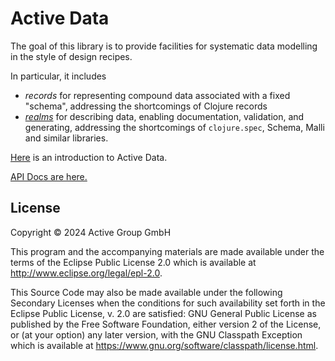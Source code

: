 # Active Data

The goal of this library is to provide facilities for systematic data
modelling in the style of design recipes.

In particular, it includes

- *records* for representing compound data associated with a fixed
  "schema", addressing the shortcomings of Clojure
  records
- [*realms*](doc/realms.md) for describing data, enabling documentation, validation,
  and generating, addressing the shortcomings of `clojure.spec`,
  Schema, Malli and similar libraries.

[Here](doc/intro.md) is an introduction to Active Data.

[API Docs are here.](https://active-group.github.io/active-data/target/doc/)

## License

Copyright © 2024 Active Group GmbH

This program and the accompanying materials are made available under the
terms of the Eclipse Public License 2.0 which is available at
http://www.eclipse.org/legal/epl-2.0.

This Source Code may also be made available under the following Secondary
Licenses when the conditions for such availability set forth in the Eclipse
Public License, v. 2.0 are satisfied: GNU General Public License as published by
the Free Software Foundation, either version 2 of the License, or (at your
option) any later version, with the GNU Classpath Exception which is available
at https://www.gnu.org/software/classpath/license.html.
